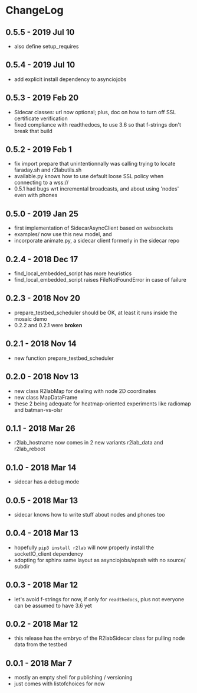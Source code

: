 # ChangeLog

## 0.5.5 - 2019 Jul 10

* also define setup_requires

## 0.5.4 - 2019 Jul 10

* add explicit install dependency to asynciojobs

## 0.5.3 - 2019 Feb 20

* Sidecar classes: url now optional; plus, doc on how to turn off SSL certificate verification
* fixed compliance with readthedocs, to use 3.6 so that f-strings don't break that build

## 0.5.2 - 2019 Feb 1

* fix import prepare that unintentionnally was calling trying to locate faraday.sh and r2labutils.sh
* available.py knows how to use default loose SSL policy when connecting to a wss:// 
* 0.5.1 had bugs wrt incremental broadcasts, and about using 'nodes' even with phones

## 0.5.0 - 2019 Jan 25

* first implementation of SidecarAsyncClient based on websockets
* examples/ now use this new model, and
* incorporate animate.py, a sidecar client formerly in the sidecar repo

## 0.2.4 - 2018 Dec 17
* find_local_embedded_script has more heuristics
* find_local_embedded_script raises FileNotFoundError in case of failure

## 0.2.3 - 2018 Nov 20
* prepare_testbed_scheduler should be OK, at least it runs inside the mosaic demo
* 0.2.2 and 0.2.1 were **broken**

## 0.2.1 - 2018 Nov 14
* new function prepare_testbed_scheduler

## 0.2.0 - 2018 Nov 13

* new class R2labMap for dealing with node 2D coordinates
* new class MapDataFrame
* these 2 being adequate for heatmap-oriented experiments
  like radiomap and batman-vs-olsr

## 0.1.1 - 2018 Mar 26

* r2lab_hostname now comes in 2 new variants r2lab_data and r2lab_reboot

## 0.1.0 - 2018 Mar 14

* sidecar has a debug mode

## 0.0.5 - 2018 Mar 13

* sidecar knows how to write stuff about nodes and phones too

## 0.0.4 - 2018 Mar 13

* hopefully `pip3 install r2lab` will now properly install
  the socketIO_client dependency
* adopting for sphinx same layout as asynciojobs/apssh
  with no source/ subdir

## 0.0.3 - 2018 Mar 12

* let's avoid f-strings for now, if only for `readthedocs`,
  plus not everyone can be assumed to have 3.6 yet

## 0.0.2 - 2018 Mar 12

* this release has the embryo of the R2labSidecar class
  for pulling node data from the testbed

## 0.0.1 - 2018 Mar 7

* mostly an empty shell for publishing / versioning
* just comes with listofchoices for now
